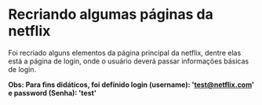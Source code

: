 # Recriando algumas páginas da netflix

Foi recriado alguns elementos da página principal da netflix, dentre elas está a página de login, onde o usuário deverá passar informações básicas de login.

**Obs: Para fins didáticos, foi definido login (username): 'test@netflix.com' e password (Senha): 'test'**